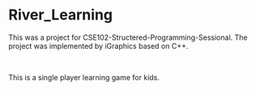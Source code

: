 # River_Learning

<p>This was a project for CSE102-Structered-Programming-Sessional. The project was implemented by iGraphics based on C++. </p>
<br>
<p>This is a single player learning game for kids. 

